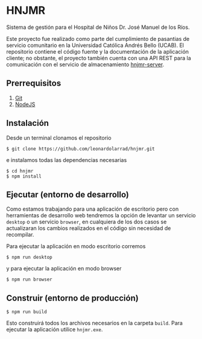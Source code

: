 # HNJMR 

Sistema de gestión para el Hospital de Niños Dr. José Manuel de los Ríos. 

Este proyecto fue realizado como parte del cumplimiento de pasantias de servicio comunitario en la Universidad Católica Andrés Bello (UCAB). El repositorio contiene el código fuente y la documentación de la aplicación cliente; no obstante, el proyecto también cuenta con una API REST para la comunicación con el servicio de almacenamiento [hnjmr-server](https://github.com/ChristianSanchez25/hnjmr-server).

## Prerrequisitos

1. [Git](https://git-scm.com/)
2. [NodeJS](https://nodejs.org/es/)

## Instalación

Desde un terminal clonamos el repositorio 

    $ git clone https://github.com/leonardolarrad/hnjmr.git

e instalamos todas las dependencias necesarias

    $ cd hnjmr
    $ npm install

## Ejecutar (entorno de desarrollo)

Como estamos trabajando para una aplicación de escritorio pero con herramientas de desarrollo web tendremos la opción de levantar un servicio `desktop` o un servicio `browser`, en cualquiera de los dos casos se actualizaran los cambios realizados en el código sin necesidad de recompilar. 

Para ejecutar la aplicación en modo escritorio corremos 

    $ npm run desktop 

y para ejecutar la aplicación en modo browser 

    $ npm run browser

## Construir (entorno de producción)

    $ npm run build

Esto construirá todos los archivos necesarios en la carpeta `build`. Para ejecutar la aplicación utilice `hnjmr.exe`.